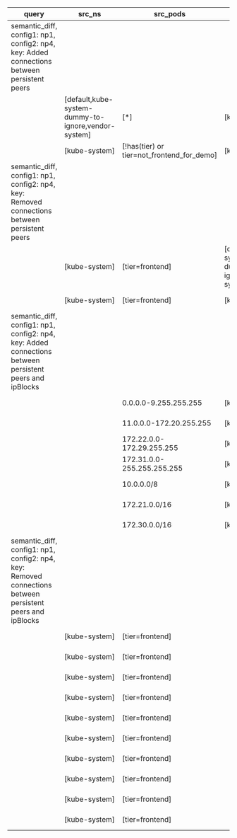 |query|src_ns|src_pods|dst_ns|dst_pods|connection|
|---|---|---|---|---|---|
|semantic_diff, config1: np1, config2: np4, key: Added connections between persistent peers||||||
||[default,kube-system-dummy-to-ignore,vendor-system]|[*]|[kube-system]|[tier=frontend]|All connections|
||[kube-system]|[!has(tier) or tier=not_frontend_for_demo]|[kube-system]|[tier=frontend]|All connections|
|semantic_diff, config1: np1, config2: np4, key: Removed connections between persistent peers||||||
||[kube-system]|[tier=frontend]|[default,kube-system-dummy-to-ignore,vendor-system]|[*]|All connections|
||[kube-system]|[tier=frontend]|[kube-system]|[!has(tier) or tier=not_frontend_for_demo]|All connections|
|semantic_diff, config1: np1, config2: np4, key: Added connections between persistent peers and ipBlocks||||||
|||0.0.0.0-9.255.255.255|[kube-system]|[tier=frontend]|All but UDP 53|
|||11.0.0.0-172.20.255.255|[kube-system]|[tier=frontend]|All but UDP 53|
|||172.22.0.0-172.29.255.255|[kube-system]|[tier=frontend]|All but UDP 53|
|||172.31.0.0-255.255.255.255|[kube-system]|[tier=frontend]|All but UDP 53|
|||10.0.0.0/8|[kube-system]|[tier=frontend]|All connections|
|||172.21.0.0/16|[kube-system]|[tier=frontend]|All connections|
|||172.30.0.0/16|[kube-system]|[tier=frontend]|All connections|
|semantic_diff, config1: np1, config2: np4, key: Removed connections between persistent peers and ipBlocks||||||
||[kube-system]|[tier=frontend]||0.0.0.0-49.49.255.255|All connections|
||[kube-system]|[tier=frontend]||49.50.0.1/32|All connections|
||[kube-system]|[tier=frontend]||49.50.0.11/32|All connections|
||[kube-system]|[tier=frontend]||49.50.0.13/32|All connections|
||[kube-system]|[tier=frontend]||49.50.0.15/32|All connections|
||[kube-system]|[tier=frontend]||49.50.0.17-255.255.255.255|All connections|
||[kube-system]|[tier=frontend]||49.50.0.3/32|All connections|
||[kube-system]|[tier=frontend]||49.50.0.5/32|All connections|
||[kube-system]|[tier=frontend]||49.50.0.7/32|All connections|
||[kube-system]|[tier=frontend]||49.50.0.9/32|All connections|
